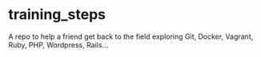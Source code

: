 # training_steps
A repo to help a friend get back to the field exploring Git, Docker, Vagrant, Ruby, PHP, Wordpress, Rails...
